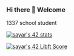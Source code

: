 ### Hi there 👋 Welcome

1337 school student

[![sayar's 42 stats](https://badge42.vercel.app/api/v2/cl40ifslr00060amqwnb3se33/stats?cursusId=21&coalitionId=76)](https://github.com/JaeSeoKim/badge42)

[![sayar's 42 Libft Score](https://badge42.vercel.app/api/v2/cl40ifslr00060amqwnb3se33/project/2404803)](https://github.com/JaeSeoKim/badge42)


